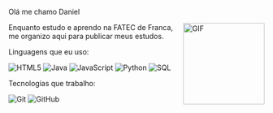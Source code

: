 Olá me chamo Daniel

<img align="right" alt="GIF" height="160px" src="https://media.giphy.com/media/Ah3zHH7hvsSB2/giphy.gif" />

Enquanto estudo e aprendo na FATEC de Franca, me organizo aqui para publicar meus estudos.

Linguagens que eu uso:


![HTML5](https://img.shields.io/badge/-HTML5-000000?style=flat&logo=html5)
![Java](https://img.shields.io/badge/-Java-000000?style=flat&logo=java)
![JavaScript](https://img.shields.io/badge/-JavaScript-000000?style=flat&logo=javascript)
![Python](https://img.shields.io/badge/-Python-000000?style=flat&logo=python)
![SQL](https://img.shields.io/badge/-SQL-000000?style=flat&logo=postgresql)

Tecnologias que trabalho:

![Git](https://img.shields.io/badge/-Git-222222?style=flat&logo=git&logoColor=F05032)
![GitHub](https://img.shields.io/badge/-GitHub-222222?style=flat&logo=github&logoColor=181717)
<br/>
